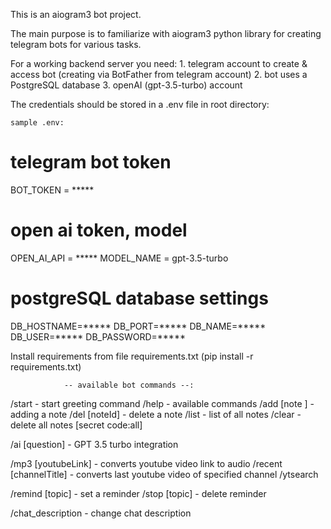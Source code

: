 This is an aiogram3 bot project.

The main purpose is to familiarize with aiogram3 python library for creating telegram bots for various tasks.

For a working backend server you need:
    1. telegram account to create & access bot (creating via BotFather from telegram account)
    2. bot uses a PostgreSQL database 
    3. openAI (gpt-3.5-turbo) account

The credentials should be stored in a .env file in root directory:

    sample .env:
# telegram bot token
BOT_TOKEN = *****

# open ai token, model
OPEN_AI_API = *****
MODEL_NAME = gpt-3.5-turbo

# postgreSQL database settings
DB_HOSTNAME=*****
DB_PORT=*****
DB_NAME=*****
DB_USER=*****
DB_PASSWORD=*****

Install requirements from file requirements.txt (pip install -r requirements.txt)

                -- available bot commands --:
/start  - start greeting command
/help   - available commands
/add [note  ]    - adding a note
/del [noteId]    - delete a note
/list     - list of all notes
/clear - delete all notes [secret code:all]

/ai [question]    - GPT 3.5 turbo integration

/mp3 [youtubeLink]     - converts youtube video link to audio
/recent [channelTitle] - converts last youtube video of specified channel
/ytsearch 

/remind [topic]  - set a reminder
/stop     [topic]  - delete reminder

/chat_description - change chat description
